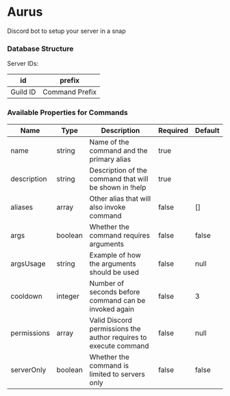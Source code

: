 # Aurus
Discord bot to setup your server in a snap

### Database Structure
Server IDs:

|    id    	|     prefix     	|
|:--------:	|:--------------:	|
| Guild ID 	| Command Prefix 	|

### Available Properties for Commands
| Name        	| Type    	| Description                                                      	| Required 	| Default 	|
|-------------	|---------	|------------------------------------------------------------------	|----------	|---------	|
| name        	| string  	| Name of the command and the primary alias                        	| true     	| <none>  	|
| description 	| string  	| Description of the command that will be shown in !help           	| true     	| <none>  	|
| aliases     	| array   	| Other alias that will also invoke command                        	| false    	| []      	|
| args        	| boolean 	| Whether the command requires arguments                           	| false    	| false   	|
| argsUsage   	| string  	| Example of how the arguments should be used                      	| false    	| null    	|
| cooldown    	| integer 	| Number of seconds before command can be invoked again            	| false    	| 3       	|
| permissions 	| array   	| Valid Discord permissions the author requires to execute command 	| false    	| null    	|
| serverOnly  	| boolean 	| Whether the command is limited to servers only                   	| false    	| false   	|
